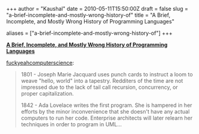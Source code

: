 +++
author = "Kaushal"
date = 2010-05-11T15:50:00Z
draft = false
slug = "a-brief-incomplete-and-mostly-wrong-history-of"
title = "A Brief, Incomplete, and Mostly Wrong History of Programming Languages"

aliases = ["a-brief-incomplete-and-mostly-wrong-history-of"]
+++

**[A Brief, Incomplete, and Mostly Wrong History of Programming
Languages](http://james-iry.blogspot.com/2009/05/brief-incomplete-and-mostly-wrong.html)**

[fuckyeahcomputerscience](http://fuckyeahcomputerscience.tumblr.com/post/588449897/a-brief-incomplete-and-mostly-wrong-history-of):

> 1801 - Joseph Marie Jacquard uses punch cards to instruct a loom to
> weave "hello, world" into a tapestry. Redditers of the time are not
> impressed due to the lack of tail call recursion, concurrency, or
> proper capitalization.
>
> 1842 - Ada Lovelace writes the first program. She is hampered in her
> efforts by the minor inconvenience that she doesn't have any actual
> computers to run her code. Enterprise architects will later relearn
> her techniques in order to program in UML...
